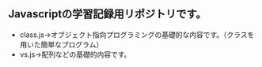## Javascriptの学習記録用リポジトリです。
+ class.js→オブジェクト指向プログラミングの基礎的な内容です。（クラスを用いた簡単なプログラム）
+ vs.js→配列などの基礎的内容です。
